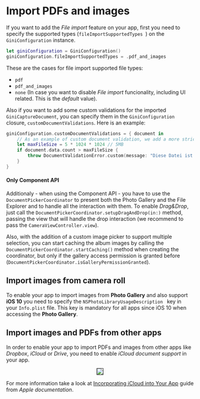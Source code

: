 Import PDFs and images
=============================


If you want to add the _File import_ feature on your app, first you need to specify the supported types (`fileImportSupportedTypes `) on the `GiniConfiguration` instance.

```swift
let giniConfiguration = GiniConfiguration()
giniConfiguration.fileImportSupportedTypes = .pdf_and_images
```

These are the cases for file import supported file types:

* `pdf`
* `pdf_and_images`
* `none` (In case you want to disable _File import_ funcionality, including UI related. This is the _default_ value).

Also if you want to add some custom validations for the imported `GiniCaptureDocument`, you can specify them in the `GiniConfiguration` closure, `customDocumentValidations`. Here is an example:

```swift
giniConfiguration.customDocumentValidations = { document in
	// As an example of custom document validation, we add a more strict check for file size
	let maxFileSize = 5 * 1024 * 1024 // 5MB
	if document.data.count > maxFileSize {
		throw DocumentValidationError.custom(message: "Diese Datei ist leider größer als 5MB")
	}
}
```
#### Only Component API

Additionaly - when using the Component API - you have to use the `DocumentPickerCoordinator` to present both the Photo Gallery and the File Explorer and to handle all the interaction with them.
To enable _Drag&Drop_, just call the `DocumentPickerCoordinator.setupDragAndDrop(in:)` method, passing the view that will handle the drop interaction (we recommend to pass the `CameraViewController.view`).

Also, with the addition of a custom image picker to support multiple selection, you can start caching the album images by calling the `DocumentPickerCoordinator.startCaching()` method when creating the coordinator, but only if the gallery access permission is granted before (`DocumentPickerCoordinator.isGalleryPermissionGranted`).


Import images from camera roll
----------------------

To enable your app to import images from **Photo Gallery** and also support **iOS 10** you need to specify the `NSPhotoLibraryUsageDescription ` key in your `Info.plist` file. This key is mandatory for all apps since iOS 10 when accessing the **Photo Gallery**.

Import images and PDFs from other apps
------------------------------------

In order to enable your app to import PDFs and images from other apps like *Dropbox*, *iCloud* or *Drive*, you need to enable _iCloud document support_ in your app.

<center><img src="img/icloud_capabilities.png" border="1"/></center>

For more information take a look at [Incorporating iCloud into Your App](https://developer.apple.com/library/content/documentation/General/Conceptual/iCloudDesignGuide/Chapters/Introduction.html#//apple_ref/doc/uid/TP40012094) guide from _Apple documentation_.
